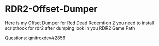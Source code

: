 # RDR2-Offset-Dumper
Here is my Offset Dumper for Red Dead Redemtion 2 you need to install scripthook for rdr2
after dumping look in you RDR2 Game Path

Questions:
qmitroxdev#2856
